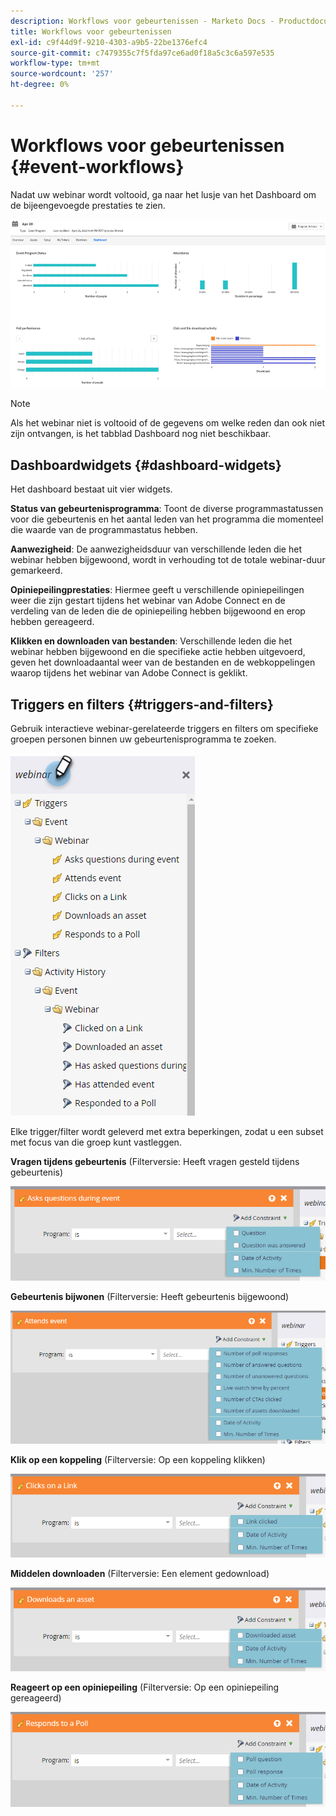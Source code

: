 ```yaml
---
description: Workflows voor gebeurtenissen - Marketo Docs - Productdocumentatie
title: Workflows voor gebeurtenissen
exl-id: c9f44d9f-9210-4303-a9b5-22be1376efc4
source-git-commit: c7479355c7f5fda97ce6ad0f18a5c3c6a597e535
workflow-type: tm+mt
source-wordcount: '257'
ht-degree: 0%

---
```


# Workflows voor gebeurtenissen {#event-workflows}

Nadat uw webinar wordt voltooid, ga naar het lusje van het Dashboard om de bijeengevoegde prestaties te zien.

![](assets/event-workflows-1.png)

>[!NOTE]
>
>Als het webinar niet is voltooid of de gegevens om welke reden dan ook niet zijn ontvangen, is het tabblad Dashboard nog niet beschikbaar.

## Dashboardwidgets {#dashboard-widgets}

Het dashboard bestaat uit vier widgets.

**Status van gebeurtenisprogramma**: Toont de diverse programmastatussen voor die gebeurtenis en het aantal leden van het programma die momenteel die waarde van de programmastatus hebben.

**Aanwezigheid**: De aanwezigheidsduur van verschillende leden die het webinar hebben bijgewoond, wordt in verhouding tot de totale webinar-duur gemarkeerd.

**Opiniepeilingprestaties**: Hiermee geeft u verschillende opiniepeilingen weer die zijn gestart tijdens het webinar van Adobe Connect en de verdeling van de leden die de opiniepeiling hebben bijgewoond en erop hebben gereageerd.

**Klikken en downloaden van bestanden**: Verschillende leden die het webinar hebben bijgewoond en die specifieke actie hebben uitgevoerd, geven het downloadaantal weer van de bestanden en de webkoppelingen waarop tijdens het webinar van Adobe Connect is geklikt.

## Triggers en filters {#triggers-and-filters}

Gebruik interactieve webinar-gerelateerde triggers en filters om specifieke groepen personen binnen uw gebeurtenisprogramma te zoeken.

![](assets/event-workflows-2.png)

Elke trigger/filter wordt geleverd met extra beperkingen, zodat u een subset met focus van die groep kunt vastleggen.

**Vragen tijdens gebeurtenis** (Filterversie: Heeft vragen gesteld tijdens gebeurtenis)

![](assets/event-workflows-3.png)

**Gebeurtenis bijwonen** (Filterversie: Heeft gebeurtenis bijgewoond)

![](assets/event-workflows-4.png)

**Klik op een koppeling** (Filterversie: Op een koppeling klikken)

![](assets/event-workflows-5.png)

**Middelen downloaden** (Filterversie: Een element gedownload)

![](assets/event-workflows-6.png)

**Reageert op een opiniepeiling** (Filterversie: Op een opiniepeiling gereageerd)

![](assets/event-workflows-7.png)
